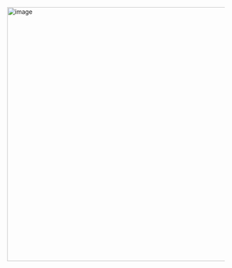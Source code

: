 <img width="587" alt="image" src="https://github.com/user-attachments/assets/e0a91f8e-64f9-4d06-b585-bcc08706416e">

